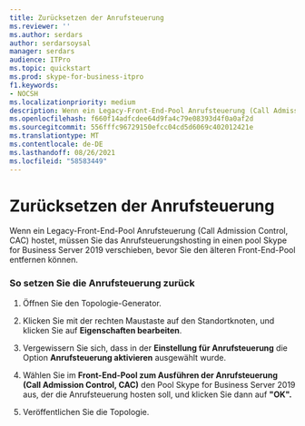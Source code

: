 ```yaml
---
title: Zurücksetzen der Anrufsteuerung
ms.reviewer: ''
ms.author: serdars
author: serdarsoysal
manager: serdars
audience: ITPro
ms.topic: quickstart
ms.prod: skype-for-business-itpro
f1.keywords:
- NOCSH
ms.localizationpriority: medium
description: Wenn ein Legacy-Front-End-Pool Anrufsteuerung (Call Admission Control, CAC) hostet, müssen Sie das Anrufsteuerungshosting in einen pool Skype for Business Server 2019 verschieben, bevor Sie den älteren Front-End-Pool entfernen können.
ms.openlocfilehash: f660f14adfcdee64d9fa4c79e08393d4f0a0af2d
ms.sourcegitcommit: 556fffc96729150efcc04cd5d6069c402012421e
ms.translationtype: MT
ms.contentlocale: de-DE
ms.lasthandoff: 08/26/2021
ms.locfileid: "58583449"
---
```

# <a name="reset-call-admission-control"></a>Zurücksetzen der Anrufsteuerung

Wenn ein Legacy-Front-End-Pool Anrufsteuerung (Call Admission Control, CAC) hostet, müssen Sie das Anrufsteuerungshosting in einen pool Skype for Business Server 2019 verschieben, bevor Sie den älteren Front-End-Pool entfernen können.
  
### <a name="to-reset-cac"></a>So setzen Sie die Anrufsteuerung zurück

1. Öffnen Sie den Topologie-Generator.
    
2. Klicken Sie mit der rechten Maustaste auf den Standortknoten, und klicken Sie auf **Eigenschaften bearbeiten**.
    
3. Vergewissern Sie sich, dass in der **Einstellung für Anrufsteuerung** die Option **Anrufsteuerung aktivieren** ausgewählt wurde. 
    
4. Wählen Sie im **Front-End-Pool zum Ausführen der Anrufsteuerung (Call Admission Control, CAC)** den Pool Skype for Business Server 2019 aus, der die Anrufsteuerung hosten soll, und klicken Sie dann auf **"OK".**
    
5. Veröffentlichen Sie die Topologie.
    

